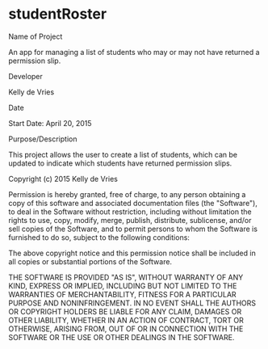 # studentRoster
Name of Project
 
An app for managing a list of students who may or may not have returned a permission slip.
 
Developer
 
Kelly de Vries
 
Date
 
Start Date: April 20, 2015
 
Purpose/Description
 
This project allows the user to create a list of students, which can be updated to indicate which students have returned permission slips.


Copyright (c) 2015 Kelly de Vries
 
Permission is hereby granted, free of charge, to any person obtaining a copy of this software and associated documentation files (the "Software"), to deal in the Software without restriction, including without limitation the rights to use, copy, modify, merge, publish, distribute, sublicense, and/or sell copies of the Software, and to permit persons to whom the Software is furnished to do so, subject to the following conditions:
 
The above copyright notice and this permission notice shall be included in all copies or substantial portions of the Software.
 
THE SOFTWARE IS PROVIDED "AS IS", WITHOUT WARRANTY OF ANY KIND, EXPRESS OR IMPLIED, INCLUDING BUT NOT LIMITED TO THE WARRANTIES OF MERCHANTABILITY, FITNESS FOR A PARTICULAR PURPOSE AND NONINFRINGEMENT. IN NO EVENT SHALL THE AUTHORS OR COPYRIGHT HOLDERS BE LIABLE FOR ANY CLAIM, DAMAGES OR OTHER LIABILITY, WHETHER IN AN ACTION OF CONTRACT, TORT OR OTHERWISE, ARISING FROM, OUT OF OR IN CONNECTION WITH THE SOFTWARE OR THE USE OR OTHER DEALINGS IN THE SOFTWARE.
